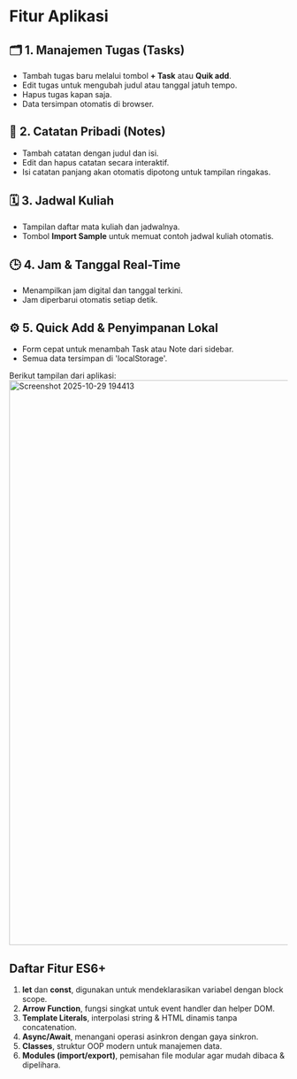 # Fitur Aplikasi

## 🗂️ 1. Manajemen Tugas (Tasks)
- Tambah tugas baru melalui tombol **+ Task** atau **Quik add**.
- Edit tugas untuk mengubah judul atau tanggal jatuh tempo.
- Hapus tugas kapan saja.
- Data tersimpan otomatis di browser.

## 📝 2. Catatan Pribadi (Notes)
- Tambah catatan dengan judul dan isi.
- Edit dan hapus catatan secara interaktif.
- Isi catatan panjang akan otomatis dipotong untuk tampilan ringakas.

## 🗓️ 3. Jadwal Kuliah
- Tampilan daftar mata kuliah dan jadwalnya.
- Tombol **Import Sample** untuk memuat contoh jadwal kuliah otomatis.

## 🕒 4. Jam & Tanggal Real-Time
- Menampilkan jam digital dan tanggal terkini.
- Jam diperbarui otomatis setiap detik.

## ⚙️ 5. Quick Add & Penyimpanan Lokal
- Form cepat untuk menambah Task atau Note dari sidebar.
- Semua data tersimpan di 'localStorage'.

Berikut tampilan dari aplikasi:
<img width="1918" height="1021" alt="Screenshot 2025-10-29 194413" src="https://github.com/user-attachments/assets/0f5b8b27-d9ca-414b-a2f2-01ec4e166ec5" />

## Daftar Fitur ES6+
1. **let** dan **const**, digunakan untuk mendeklarasikan variabel dengan block scope.
2. **Arrow Function**, fungsi singkat untuk event handler dan helper DOM.
3. **Template Literals**, interpolasi string & HTML dinamis tanpa concatenation.
4. **Async/Await**, menangani operasi asinkron dengan gaya sinkron.
5. **Classes**, struktur OOP modern untuk manajemen data.
6. **Modules (import/export)**, pemisahan file modular agar mudah dibaca & dipelihara.
